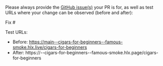 Please always provide the [GitHub issue(s)](../issues) your PR is for, as well as test URLs where your change can be observed (before and after):

Fix #<gh-issue-id>

Test URLs:
- Before: https://main--cigars-for-beginners--famous-smoke.hlx.live/cigars-for-beginners
- After: https://<branch>--cigars-for-beginners--famous-smoke.hlx.page/cigars-for-beginners
